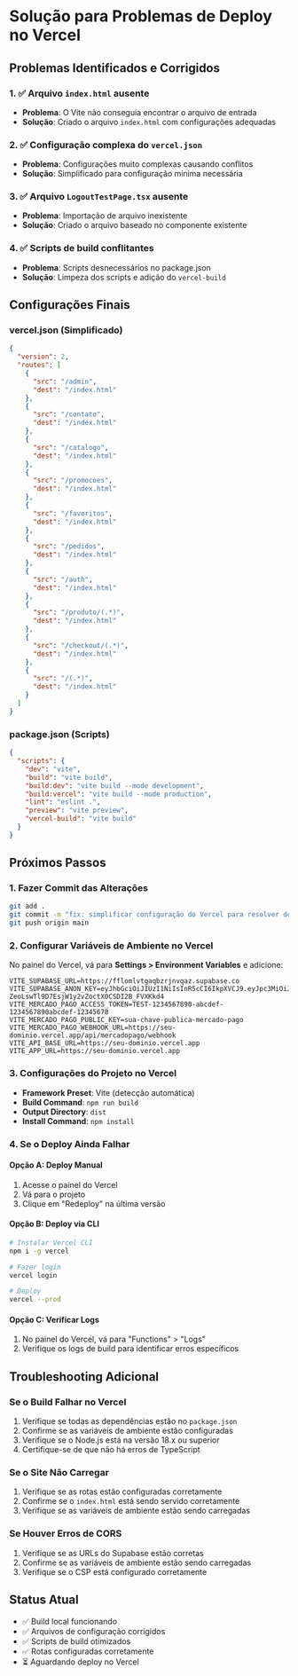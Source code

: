 
# Solução para Problemas de Deploy no Vercel

## Problemas Identificados e Corrigidos

### 1. ✅ Arquivo `index.html` ausente
- **Problema**: O Vite não conseguia encontrar o arquivo de entrada
- **Solução**: Criado o arquivo `index.html` com configurações adequadas

### 2. ✅ Configuração complexa do `vercel.json`
- **Problema**: Configurações muito complexas causando conflitos
- **Solução**: Simplificado para configuração mínima necessária

### 3. ✅ Arquivo `LogoutTestPage.tsx` ausente
- **Problema**: Importação de arquivo inexistente
- **Solução**: Criado o arquivo baseado no componente existente

### 4. ✅ Scripts de build conflitantes
- **Problema**: Scripts desnecessários no package.json
- **Solução**: Limpeza dos scripts e adição do `vercel-build`

## Configurações Finais

### vercel.json (Simplificado)
```json
{
  "version": 2,
  "routes": [
    {
      "src": "/admin",
      "dest": "/index.html"
    },
    {
      "src": "/contato",
      "dest": "/index.html"
    },
    {
      "src": "/catalogo",
      "dest": "/index.html"
    },
    {
      "src": "/promocoes",
      "dest": "/index.html"
    },
    {
      "src": "/favoritos",
      "dest": "/index.html"
    },
    {
      "src": "/pedidos",
      "dest": "/index.html"
    },
    {
      "src": "/auth",
      "dest": "/index.html"
    },
    {
      "src": "/produto/(.*)",
      "dest": "/index.html"
    },
    {
      "src": "/checkout/(.*)",
      "dest": "/index.html"
    },
    {
      "src": "/(.*)",
      "dest": "/index.html"
    }
  ]
}
```

### package.json (Scripts)
```json
{
  "scripts": {
    "dev": "vite",
    "build": "vite build",
    "build:dev": "vite build --mode development",
    "build:vercel": "vite build --mode production",
    "lint": "eslint .",
    "preview": "vite preview",
    "vercel-build": "vite build"
  }
}
```

## Próximos Passos

### 1. Fazer Commit das Alterações
```bash
git add .
git commit -m "fix: simplificar configuração do Vercel para resolver deploy"
git push origin main
```

### 2. Configurar Variáveis de Ambiente no Vercel
No painel do Vercel, vá para **Settings > Environment Variables** e adicione:

```
VITE_SUPABASE_URL=https://fflomlvtgaqbzrjnvqaz.supabase.co
VITE_SUPABASE_ANON_KEY=eyJhbGciOiJIUzI1NiIsInR5cCI6IkpXVCJ9.eyJpc3MiOiJzdXBhYmFzZSIsInJlZiI6ImZmbG9tbHZ0Z2FxYnpyam52cWF6Iiwicm9sZSI6ImFub24iLCJpYXQiOjE3NTc1NjI2MjcsImV4cCI6MjA3MzEzODYyN30.AjI-ZeoLswTl9D7EsjW1y2vZoctX0CSDI2B_FVXKkd4
VITE_MERCADO_PAGO_ACCESS_TOKEN=TEST-1234567890-abcdef-1234567890abcdef-12345678
VITE_MERCADO_PAGO_PUBLIC_KEY=sua-chave-publica-mercado-pago
VITE_MERCADO_PAGO_WEBHOOK_URL=https://seu-dominio.vercel.app/api/mercadopago/webhook
VITE_API_BASE_URL=https://seu-dominio.vercel.app
VITE_APP_URL=https://seu-dominio.vercel.app
```

### 3. Configurações do Projeto no Vercel
- **Framework Preset**: Vite (detecção automática)
- **Build Command**: `npm run build`
- **Output Directory**: `dist`
- **Install Command**: `npm install`

### 4. Se o Deploy Ainda Falhar

#### Opção A: Deploy Manual
1. Acesse o painel do Vercel
2. Vá para o projeto
3. Clique em "Redeploy" na última versão

#### Opção B: Deploy via CLI
```bash
# Instalar Vercel CLI
npm i -g vercel

# Fazer login
vercel login

# Deploy
vercel --prod
```

#### Opção C: Verificar Logs
1. No painel do Vercel, vá para "Functions" > "Logs"
2. Verifique os logs de build para identificar erros específicos

## Troubleshooting Adicional

### Se o Build Falhar no Vercel
1. Verifique se todas as dependências estão no `package.json`
2. Confirme se as variáveis de ambiente estão configuradas
3. Verifique se o Node.js está na versão 18.x ou superior
4. Certifique-se de que não há erros de TypeScript

### Se o Site Não Carregar
1. Verifique se as rotas estão configuradas corretamente
2. Confirme se o `index.html` está sendo servido corretamente
3. Verifique se as variáveis de ambiente estão sendo carregadas

### Se Houver Erros de CORS
1. Verifique se as URLs do Supabase estão corretas
2. Confirme se as variáveis de ambiente estão sendo carregadas
3. Verifique se o CSP está configurado corretamente

## Status Atual
- ✅ Build local funcionando
- ✅ Arquivos de configuração corrigidos
- ✅ Scripts de build otimizados
- ✅ Rotas configuradas corretamente
- ⏳ Aguardando deploy no Vercel

